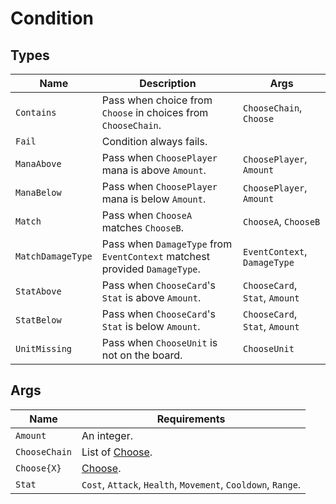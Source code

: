 # Condition

## Types

| **Name**          | **Description**                                                             | **Args**                       |
|-------------------|-----------------------------------------------------------------------------|--------------------------------|
| `Contains`        | Pass when choice from `Choose` in choices from `ChooseChain`.               | `ChooseChain`, `Choose`        |
| `Fail`            | Condition always fails.                                                     |                                |
| `ManaAbove`       | Pass when `ChoosePlayer` mana is above `Amount`.                            | `ChoosePlayer`, `Amount`       |
| `ManaBelow`       | Pass when `ChoosePlayer` mana is below `Amount`.                            | `ChoosePlayer`, `Amount`       |
| `Match`           | Pass when `ChooseA` matches `ChooseB`.                                      | `ChooseA`, `ChooseB`           |
| `MatchDamageType` | Pass when `DamageType` from  `EventContext` matchest provided `DamageType`. | `EventContext`, `DamageType`   |
| `StatAbove`       | Pass when `ChooseCard`'s `Stat` is above `Amount`.                          | `ChooseCard`, `Stat`, `Amount` |
| `StatBelow`       | Pass when `ChooseCard`'s `Stat` is below `Amount`.                          | `ChooseCard`, `Stat`, `Amount` |
| `UnitMissing`     | Pass when `ChooseUnit` is not on the board.                                 | `ChooseUnit`                   |

## Args

| **Name**           | **Requirements**                                             |
|--------------------|--------------------------------------------------------------|
| `Amount`           | An integer.                                                  |
| `ChooseChain`          | List of [Choose](./choose.md).                           |
| `Choose{X}`        | [Choose](./choose.md).                                       |
| `Stat`             | `Cost`, `Attack`, `Health`, `Movement`, `Cooldown`, `Range`. |
